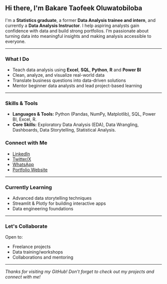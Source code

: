 ## Hi there, I'm Bakare Taofeek Oluwatobiloba

I'm a **Statistics graduate**, a former **Data Analysis trainee and intern**, and currently a **Data Analysis Instructor**. I help aspiring analysts gain confidence with data and build strong portfolios. I’m passionate about turning data into meaningful insights and making analysis accessible to everyone.

---

### What I Do
- Teach data analysis using **Excel**, **SQL**, **Python**, **R** and **Power BI**
- Clean, analyze, and visualize real-world data
- Translate business questions into data-driven solutions
- Mentor beginner data analysts and lead project-based learning

---

### Skills & Tools
- **Languages & Tools:** Python (Pandas, NumPy, Matplotlib), SQL, Power BI, Excel, R.  
- **Core Skills:** Exploratory Data Analysis (EDA), Data Wrangling, Dashboards, Data Storytelling, Statistical Analysis.

### Connect with Me
- [LinkedIn](https://www.linkedin.com/in/taofeekbakr/)
- [Twitter/X](https://x.com/BakareTaofeekO4)
- [WhatsApp](https://wa.me/2348166101888)
- [Portfolio Website](bakaretaofeek.netlify.app)

---

### Currently Learning
- Advanced data storytelling techniques
- Streamlit & Plotly for building interactive apps
- Data engineering foundations

---

### Let's Collaborate
Open to:
- Freelance projects
- Data training/workshops
- Collaborations and mentoring

---

 *Thanks for visiting my GitHub! Don’t forget to check out my projects and connect with me!*
